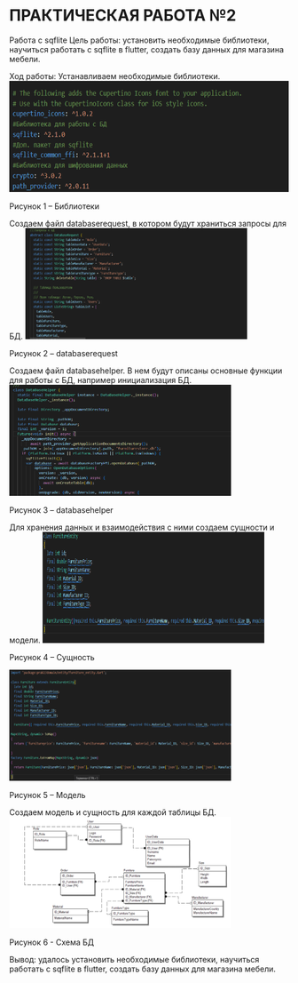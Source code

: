 # ПРАКТИЧЕСКАЯ РАБОТА №2
Работа с sqflite
Цель работы: установить необходимые библиотеки, научиться работать с sqflite в flutter, создать базу данных для магазина мебели.

Ход работы:
Устанавливаем необходимые библиотеки.
<img src="assets/a.png" width=600 height=200/>

Рисунок 1 – Библиотеки

Создаем файл databaserequest, в котором будут храниться запросы для БД.
<img src="assets/b.png" width=400 height=200/> 

Рисунок 2 – databaserequest

Создаем файл databasehelper. В нем будут описаны основные функции для работы с БД, например инициализация БД.
<img src="assets/c.png" width=400 height=200/>
 
Рисунок 3 – databasehelper

Для хранения данных и взаимодействия с ними создаем сущности и модели.
<img src="assets/d.png" width=400 height=200/>

Рисунок 4 – Сущность

<img src="assets/e.png" width=400 height=200/>
 
Рисунок 5 – Модель

Создаем модель и сущность для каждой таблицы БД.
<img src="assets/f.png" width=400 height=200/>
 
Рисунок 6 - Схема БД

Вывод: удалось установить необходимые библиотеки, научиться работать с sqflite в flutter, создать базу данных для магазина мебели.

